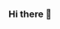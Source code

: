 ### Hi there 👋

<!--
**ishika2741/ishika2741** is a ✨ _special_ ✨ repository because its `README.md` (this file) appears on your GitHub profile.

Here are some ideas to get you started:

- 🔭 I’m currently working on my course.
- 🌱 I’m currently learning frontend development.
- 👯 I’m looking to collaborate on open souce.
- 💬 Ask me about soft skills.
- 📫 How to reach me: ...[Instagram](https://www.instagram.com/ishika2741/)
- 😄 Pronouns: She/Her
- ⚡ Fun fact: I am Happy!!!
-->
